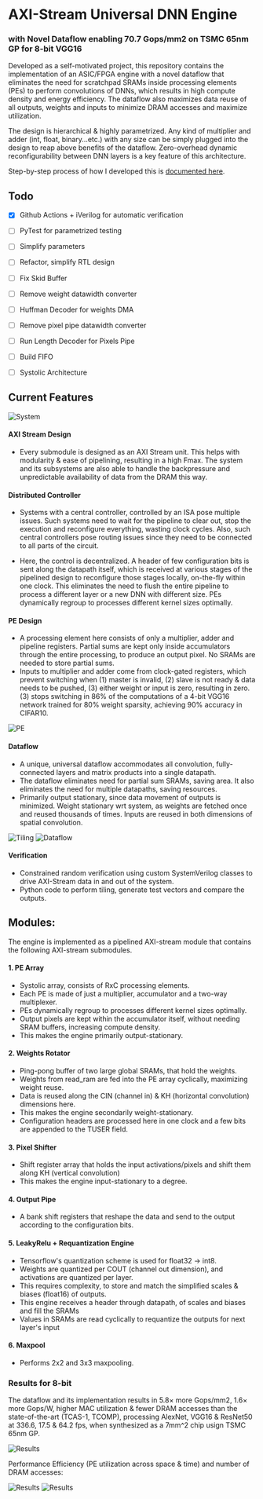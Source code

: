 # AXI-Stream Universal DNN Engine
### with Novel Dataflow enabling 70.7 Gops/mm2 on TSMC 65nm GP for 8-bit VGG16

Developed as a self-motivated project, this repository contains the implementation of an ASIC/FPGA engine with a novel dataflow that eliminates the need for scratchpad SRAMs inside processing elements (PEs) to perform convolutions of DNNs, which results in high compute density and energy efficiency. The dataflow also maximizes data reuse of all outputs, weights and inputs to minimize DRAM accesses and maximize utilization.

The design is hierarchical & highly parametrized. Any kind of multiplier and adder (int, float, binary...etc.) with any size can be simply plugged into the design to reap above benefits of the dataflow. Zero-overhead dynamic reconfigurability between DNN layers is a key feature of this architecture.

Step-by-step process of how I developed this is [documented here](https://aba-blog.xyz/dnn-to-chip-1/index.html).

## Todo

- [x] Github Actions + iVerilog for automatic verification
- [ ] PyTest for parametrized testing
- [ ] Simplify parameters
- [ ] Refactor, simplify RTL design
- [ ] Fix Skid Buffer
- [ ] Remove weight datawidth converter
- [ ] Huffman Decoder for weights DMA
- [ ] Remove pixel pipe datawidth converter
- [ ] Run Length Decoder for Pixels Pipe
- [ ] Build FIFO
- [ ] Systolic Architecture


## Current Features

![System](docs/sys.PNG)

#### AXI Stream Design

* Every submodule is designed as an AXI Stream unit. This helps with modularity & ease of pipelining, resulting in a high Fmax. The system and its subsystems are also able to handle the backpressure and unpredictable availability of data from the DRAM this way.

#### Distributed Controller

* Systems with a central controller, controlled by an ISA pose multiple issues. Such systems need to wait for the pipeline to clear out, stop the execution and reconfigure everything, wasting clock cycles. Also, such central controllers pose routing issues since they need to be connected to all parts of the circuit. 

* Here, the control is decentralized. A header of few configuration bits is sent along the datapath itself, which is received at various stages of the pipelined design to reconfigure those stages locally, on-the-fly within one clock. This eliminates the need to flush the entire pipeline to process a different layer or a new DNN with different size. PEs dynamically regroup to processes different kernel sizes optimally.

#### PE Design

* A processing element here consists of only a multiplier, adder and pipeline registers. Partial sums are kept only inside accumulators through the entire processing, to produce an output pixel. No SRAMs are needed to store partial sums.
* Inputs to multiplier and adder come from clock-gated registers, which prevent switching when (1) master is invalid, (2) slave is not ready & data needs to be pushed, (3) either weight or input is zero, resulting in zero. (3) stops switching in 86% of the computations of a 4-bit VGG16 network trained for 80% weight sparsity, achieving 90% accuracy in CIFAR10.

![PE](docs/pe.PNG)


#### Dataflow

* A unique, universal dataflow accommodates all convolution, fully-connected layers and matrix products into a single datapath. 
* The dataflow eliminates need for partial sum SRAMs, saving area. It also eliminates the need for multiple datapaths, saving resources.
* Primarily output stationary, since data movement of outputs is minimized. Weight stationary wrt system, as weights are fetched once and reused thousands of times. Inputs are reused in both dimensions of spatial convolution.

![Tiling](docs/tiling.PNG)
![Dataflow](docs/dataflow.PNG)

#### Verification

* Constrained random verification using custom SystemVerilog classes to drive AXI-Stream data in and out of the system.
* Python code to perform tiling, generate test vectors and compare the outputs.


## Modules:

The engine is implemented as a pipelined AXI-stream module that contains the following AXI-stream submodules.

#### 1. PE Array 

* Systolic array, consists of RxC processing elements.
* Each PE is made of just a multiplier, accumulator and a two-way multiplexer. 
* PEs dynamically regroup to processes different kernel sizes optimally.
* Output pixels are kept within the accumulator itself, without needing SRAM buffers, increasing compute density.
* This makes the engine primarily output-stationary.

#### 2. Weights Rotator 

* Ping-pong buffer of two large global SRAMs, that hold the weights.
* Weights from read_ram are fed into the PE array cyclically, maximizing weight reuse.
* Data is reused along the CIN (channel in) & KH (horizontal convolution) dimensions here.
* This makes the engine secondarily weight-stationary.
* Configuration headers are processed here in one clock and a few bits are appended to the TUSER field.

#### 3. Pixel Shifter 

* Shift register array that holds the input activations/pixels and shift them along KH (vertical convolution)
* This makes the engine input-stationary to a degree.

#### 4. Output Pipe 

* A bank shift registers that reshape the data and send to the output according to the configuration bits.

#### 5. LeakyRelu + Requantization Engine 

* Tensorflow's quantization scheme is used for float32 -> int8.
* Weights are quantized per COUT (channel out dimension), and activations are quantized per layer.
* This requires complexity, to store and match the simplified scales & biases (float16) of outputs.
* This engine receives a header through datapath, of scales and biases and fill the SRAMs
* Values in SRAMs are read cyclically to requantize the outputs for next layer's input

#### 6. Maxpool

* Performs 2x2 and 3x3 maxpooling.

<!-- ## Analysis -->

### Results for 8-bit

The dataflow and its implementation results in 5.8× more Gops/mm2, 1.6× more Gops/W, higher MAC utilization & fewer DRAM accesses than the state-of-the-art (TCAS-1, TCOMP), processing AlexNet, VGG16 & ResNet50 at 336.6, 17.5 & 64.2 fps, when synthesized as a 7mm^2 chip usign TSMC 65nm GP.

![Results](docs/results.png)

Performance Efficiency (PE utilization across space & time) and number of DRAM accesses:

![Results](docs/perf.png)
![Results](docs/memory.png)
